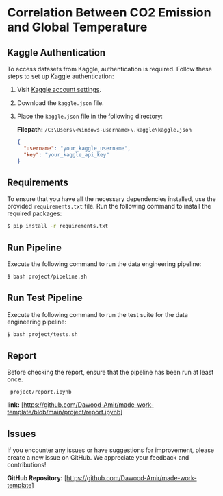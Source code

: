 # Correlation Between CO2 Emission and Global Temperature

## Kaggle Authentication

To access datasets from Kaggle, authentication is required. Follow these steps to set up Kaggle authentication:

1. Visit [Kaggle account settings](https://www.kaggle.com/settings).
2. Download the `kaggle.json` file.
3. Place the `kaggle.json` file in the following directory:

   **Filepath:** `/C:\Users\<Windows-username>\.kaggle\kaggle.json`

   ```json
   {
     "username": "your_kaggle_username",
     "key": "your_kaggle_api_key"
   }
   ```

## Requirements

To ensure that you have all the necessary dependencies installed, use the provided `requirements.txt` file. Run the following command to install the required packages:

```bash
$ pip install -r requirements.txt
```

## Run Pipeline

Execute the following command to run the data engineering pipeline:

```bash
$ bash project/pipeline.sh
```

## Run Test Pipeline

Execute the following command to run the test suite for the data engineering pipeline:

```bash
$ bash project/tests.sh
```

## Report

Before checking the report, ensure that the pipeline has been run at least once.

```
 project/report.ipynb
```
**link:** [https://github.com/Dawood-Amir/made-work-template/blob/main/project/report.ipynb]

## Issues

If you encounter any issues or have suggestions for improvement, please create a new issue on GitHub. We appreciate your feedback and contributions!

**GitHub Repository:** [https://github.com/Dawood-Amir/made-work-template]

